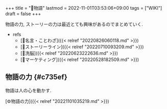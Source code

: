 +++
title = "📝物語"
lastmod = 2022-11-01T03:53:06+09:00
tags = ["WIKI"]
draft = false
+++

物語の力, ストーリーの力は最近とても興味があるのでまとめていく.

-   refs
    -   [📜名言・ことわざ]({{< relref "20220826060118.md" >}})
    -   [📝ストーリーライン]({{< relref "20220710093209.md" >}})
    -   [📝洗脳]({{< relref "20220623222636.md" >}})
    -   [🔖マーケティング]({{< relref "20220528182509.md" >}})


## 物語の力 {#c735ef}

物語は人の心を動かす.

[⚙物語の力]({{< relref "20221101035219.md" >}})
